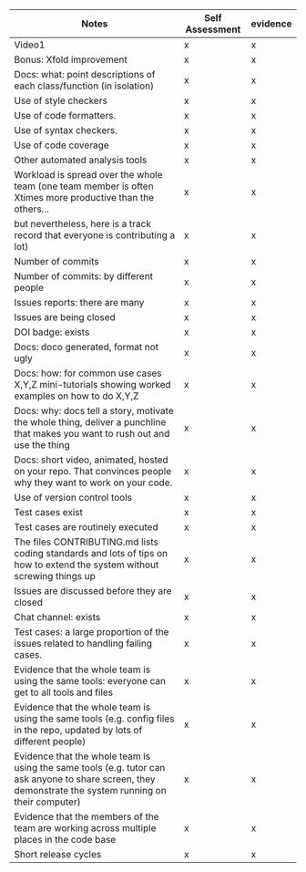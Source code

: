 |Notes|Self Assessment|evidence|
|-----|---------------|--------|
|Video1|x|x|
|Bonus: Xfold improvement|x|x|
|Docs: what: point descriptions of each class/function (in isolation)|x|x|
|Use of style checkers|x|x|
|Use of code formatters.|x|x|
|Use of syntax checkers.|x|x|
|Use of code coverage|x|x|
|Other automated analysis tools|x|x|
|Workload is spread over the whole team (one team member is often Xtimes more productive than the others...|x|x|
|but nevertheless, here is a track record that everyone is contributing a lot)|x|x|
|Number of commits|x|x|
|Number of commits: by different people|x|x|
|Issues reports: there are many|x|x|
|Issues are being closed|x|x|
|DOI badge: exists|x|x|
|Docs: doco generated, format not ugly|x|x|
|Docs: how: for common use cases X,Y,Z mini-tutorials showing worked examples on how to do X,Y,Z|x|x|
|Docs: why: docs tell a story, motivate the whole thing, deliver a punchline that makes you want to rush out and use the thing|x|x|
|Docs: short video, animated, hosted on your repo. That convinces people why they want to work on your code.|x|x|
|Use of version control tools|x|x|
|Test cases exist|x|x|
|Test cases are routinely executed|x|x|
|The files CONTRIBUTING.md lists coding standards and lots of tips on how to extend the system without screwing things up|x|x|
|Issues are discussed before they are closed|x|x|
|Chat channel: exists|x|x|
|Test cases: a large proportion of the issues related to handling failing cases.|x|x|
|Evidence that the whole team is using the same tools: everyone can get to all tools and files|x|x|
|Evidence that the whole team is using the same tools (e.g. config files in the repo, updated by lots of different people)|x|x|
|Evidence that the whole team is using the same tools (e.g. tutor can ask anyone to share screen, they demonstrate the system running on their computer)|x|x|
|Evidence that the members of the team are working across multiple places in the code base|x|x|
|Short release cycles|x|x|
